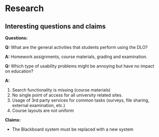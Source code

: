 # Research

## Interesting questions and claims

**Questions:**

**Q:** What are the general activities that students perform using the DLO?

**A:** Homework assignments, course materials, grading and examination.

**Q:** Which type of usability problems might be annoying but have no impact on education?

**A:** 
1. Search functionality is missing (course materials)
2. No single point of access for all university related sites. 
3. Usage of 3rd party services for common tasks (surveys, file sharing, external examination, etc.)
4. Course layouts are not uniform

**Claims:**

* The Blackboard system must be replaced with a new system

